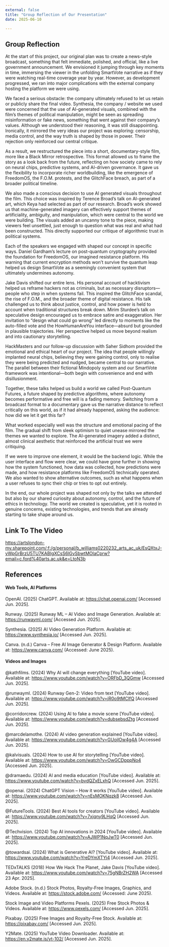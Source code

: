 ```yaml
---
external: false
title: "Group Reflection of Our Presentation" 
date: 2025-06-10 

---
```


## Group Reflection 

At the start of this project, our original plan was to create a news-style broadcast, something that felt immediate, polished, and official, like a live government announcement. We envisioned it jumping through key moments in time, immersing the viewer in the unfolding SmartVote narrative as if they were watching real-time coverage year by year. However, as development progressed, we ran into major complications with the external company hosting the platform we were using.

We faced a serious obstacle: the company ultimately refused to let us retain or publicly share the final video. Synthesia, the company / website we used were concerned that the use of AI-generated visuals, combined with the film’s themes of political manipulation, might be seen as spreading misinformation or fake news, something that went against their company’s values. Although we understood their reasoning, it was still disappointing.
Ironically, it mirrored the very ideas our project was exploring: censorship, media control, and the way truth is shaped by those in power. Their rejection only reinforced our central critique.

As a result, we restructured the piece into a short, documentary-style film, more like a Black Mirror retrospective. This format allowed us to frame the story as a look back from the future, reflecting on how society came to rely on neural chips, predictive systems, and AI-driven governance. It gave us the flexibility to incorporate richer worldbuilding, like the emergence of FreedomOS, the F.O.M. protests, and the GlitchFace breach, as part of a broader political timeline.

We also made a conscious decision to use AI generated visuals throughout the film. This choice was inspired by Terence Broad’s talk on AI-generated art, which Keya had selected as part of our research. Broad’s work showed us that machine-generated imagery can effectively support themes of artificiality, ambiguity, and manipulation, which were central to the world we were building. The visuals added an uncanny tone to the piece, making viewers feel unsettled, just enough to question what was real and what had been constructed. This directly supported our critique of algorithmic trust in political systems.

Each of the speakers we engaged with shaped our concept in specific ways. Daniel Gardham’s lecture on post-quantum cryptography provided the foundation for FreedomOS, our imagined resistance platform. His warning that current encryption methods won’t survive the quantum leap helped us design SmartVote as a seemingly convenient system that ultimately undermines autonomy.

Jake Davis shifted our entire lens. His personal account of hacktivism helped us reframe hackers not as criminals, but as necessary disruptors—people who step in when systems fail. This inspired the GlitchFace scandal, the rise of F.O.M., and the broader theme of digital resistance. His talk challenged us to think about justice, control, and how power is held to account when traditional structures break down.
Mirim Sturdee’s talk on speculative design encouraged us to embrace satire and exaggeration. Her invitation to “design what could go wrong” led directly to moments like the auto-filled vote and the HowHumanAreYou interface—absurd but grounded in plausible trajectories. Her perspective helped us move beyond realism and into cautionary storytelling.

HackMasters and our follow-up discussion with Saher Sidhom provided the emotional and ethical heart of our project. The idea that people willingly implanted neural chips, believing they were gaining control, only to realise they were being predicted and nudged, became central to our narrative. The parallel between their fictional Mindopoly system and our SmartVote framework was intentional—both begin with convenience and end with disillusionment.

Together, these talks helped us build a world we called Post-Quantum Futures, a future shaped by predictive algorithms, where autonomy becomes performative and free will is a fading memory. Switching from a broadcast format to a documentary gave us the narrative distance to reflect critically on this world, as if it had already happened, asking the audience: how did we let it get this far?

What worked especially well was the structure and emotional pacing of the film. The gradual shift from sleek optimism to quiet unease mirrored the themes we wanted to explore. The AI-generated imagery added a distinct, almost clinical aesthetic that reinforced the artificial trust we were critiquing.

If we were to improve one element, it would be the backend logic. While the user interface and flow were clear, we could have gone further in showing how the system functioned, how data was collected, how predictions were made, and how resistance platforms like FreedomOS technically operated. We also wanted to show alternative outcomes, such as what happens when a user refuses to sync their chip or tries to opt out entirely.

In the end, our whole project was shaped not only by the talks we attended but also by our shared curiosity about autonomy, control, and the future of ethics in technology. The world we created is speculative, yet it is rooted in genuine concerns, existing technologies, and trends that are already starting to take shape around us.

## Link To The Video

https://artslondon-my.sharepoint.com/:f:/g/personal/b_williams0220232_arts_ac_uk/EsQXtxJ-vWpGrBrzU5TU7KABIgXCsS6lGvSbwtMOlaCprw?email=c.ford%40arts.ac.uk&e=LtoN3b

## References

#### Web Tools, AI Platforms
OpenAI. (2025) ChatGPT. Available at: https://chat.openai.com/ [Accessed Jun. 2025].

Runway. (2025) Runway ML – AI Video and Image Generation. Available at: https://runwayml.com/ [Accessed Jun. 2025].

Synthesia. (2025) AI Video Generation Platform. Available at: https://www.synthesia.io/ [Accessed Jun. 2025].


Canva. (n.d.) Canva – Free AI Image Generator & Design Platform. Available at: https://www.canva.com/ (Accessed: June 2025).

#### Videos and Images

@kathfilms. (2024) Why AI will change everything [YouTube video]. Available at: https://www.youtube.com/watch?v=ORFbD_3QGmw [Accessed  Jun. 2025].

@runwayml. (2024) Runway Gen-2: Video from text [YouTube video]. Available at: https://www.youtube.com/watch?v=jR0o9tMClfQ [Accessed  Jun. 2025].

@corridorcrew. (2024) Using AI to fake a movie scene [YouTube video]. Available at: https://www.youtube.com/watch?v=dubsebsdZtg [Accessed  Jun. 2025].

@marcdelamothe. (2024) AI video generation explained [YouTube video]. Available at: https://www.youtube.com/watch?v=GUojlOw4g4A [Accessed  Jun. 2025].

@kalvisuals. (2024) How to use AI for storytelling [YouTube video]. Available at: https://www.youtube.com/watch?v=OwGCDpppNo4 [Accessed  Jun. 2025].

@dramaedu. (2024) AI and media education [YouTube video]. Available at: https://www.youtube.com/watch?v=bvdQZxELxhQ [Accessed  Jun. 2025].

@openai. (2024) ChatGPT Vision – How it works [YouTube video]. Available at: https://www.youtube.com/watch?v=nEsMOKNqzk8 [Accessed  Jun. 2025].

@FutureTools. (2024) Best AI tools for creators [YouTube video]. Available at: https://www.youtube.com/watch?v=7xjqny9LHqQ [Accessed  Jun. 2025].

@Techvision. (2024) Top AI innovations in 2024 [YouTube video]. Available at: https://www.youtube.com/watch?v=AJWP1NqJwT0 [Accessed Jun. 2025].

@towardsai. (2024) What is Generative AI? [YouTube video]. Available at: https://www.youtube.com/watch?v=YreDYmXTYi4 [Accessed Jun. 2025].

TEDxTALKS (2018) How We Hack The Planet, Jake Davis [YouTube video]. Available at: https://www.youtube.com/watch?v=75gNBrZH2WA [Accessed 23 Apr. 2025]. 

Adobe Stock. (n.d.) Stock Photos, Royalty-Free Images, Graphics, and Videos. Available at: https://stock.adobe.com/ (Accessed: June 2025).

Stock Image and Video Platforms
Pexels. (2025) Free Stock Photos & Videos. Available at: https://www.pexels.com/ [Accessed Jun. 2025].

Pixabay. (2025) Free Images and Royalty-Free Stock. Available at: https://pixabay.com/ [Accessed Jun. 2025].

Y2Mate. (2025) YouTube Video Downloader. Available at: https://en.y2mate.is/yt-102/ [Accessed Jun. 2025].